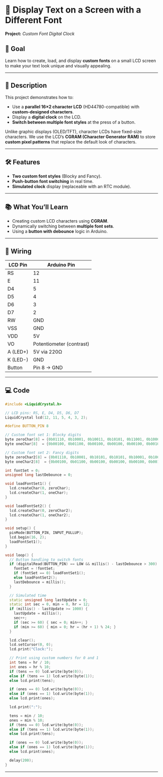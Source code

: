 # 🔧 Display Text on a Screen with a Different Font

**Project:** *Custom Font Digital Clock*

## 🎯 Goal

Learn how to create, load, and display **custom fonts** on a small LCD screen to make your text look unique and visually appealing.

---

## 📜 Description

This project demonstrates how to:

* Use a **parallel 16×2 character LCD** (HD44780-compatible) with **custom-designed characters**.
* Display a **digital clock** on the LCD.
* **Switch between multiple font styles** at the press of a button.

Unlike graphic displays (OLED/TFT), character LCDs have fixed-size characters.
We use the LCD’s **CGRAM (Character Generator RAM)** to store **custom pixel patterns** that replace the default look of characters.

---

## 🛠 Features

* **Two custom font styles** (Blocky and Fancy).
* **Push-button font switching** in real time.
* **Simulated clock** display (replaceable with an RTC module).

---

## 📚 What You’ll Learn

* Creating custom LCD characters using **CGRAM**.
* Dynamically switching between **multiple font sets**.
* Using a **button with debounce** logic in Arduino.

---

## 🔌 Wiring

| LCD Pin  | Arduino Pin              |
| -------- | ------------------------ |
| RS       | 12                       |
| E        | 11                       |
| D4       | 5                        |
| D5       | 4                        |
| D6       | 3                        |
| D7       | 2                        |
| RW       | GND                      |
| VSS      | GND                      |
| VDD      | 5V                       |
| VO       | Potentiometer (contrast) |
| A (LED+) | 5V via 220Ω              |
| K (LED-) | GND                      |
| Button   | Pin 8 → GND              |

---

## 💻 Code

```cpp
#include <LiquidCrystal.h>

// LCD pins: RS, E, D4, D5, D6, D7
LiquidCrystal lcd(12, 11, 5, 4, 3, 2);

#define BUTTON_PIN 8

// Custom font set 1: Blocky digits
byte zeroChar[8] = {0b01110, 0b10001, 0b10011, 0b10101, 0b11001, 0b10001, 0b01110};
byte oneChar[8]  = {0b00100, 0b01100, 0b00100, 0b00100, 0b00100, 0b00100, 0b01110};

// Custom font set 2: Fancy digits
byte zeroChar2[8] = {0b01110, 0b10001, 0b10101, 0b10101, 0b10001, 0b10001, 0b01110};
byte oneChar2[8]  = {0b00100, 0b01100, 0b00100, 0b00100, 0b00100, 0b00100, 0b00100};

int fontSet = 0;
unsigned long lastDebounce = 0;

void loadFontSet1() {
  lcd.createChar(0, zeroChar);
  lcd.createChar(1, oneChar);
}

void loadFontSet2() {
  lcd.createChar(0, zeroChar2);
  lcd.createChar(1, oneChar2);
}

void setup() {
  pinMode(BUTTON_PIN, INPUT_PULLUP);
  lcd.begin(16, 2);
  loadFontSet1();
}

void loop() {
  // Button handling to switch fonts
  if (digitalRead(BUTTON_PIN) == LOW && millis() - lastDebounce > 300) {
    fontSet = !fontSet;
    if (fontSet == 0) loadFontSet1();
    else loadFontSet2();
    lastDebounce = millis();
  }

  // Simulated time
  static unsigned long lastUpdate = 0;
  static int sec = 0, min = 0, hr = 12;
  if (millis() - lastUpdate >= 1000) {
    lastUpdate = millis();
    sec++;
    if (sec >= 60) { sec = 0; min++; }
    if (min >= 60) { min = 0; hr = (hr + 1) % 24; }
  }

  lcd.clear();
  lcd.setCursor(0, 0);
  lcd.print("Clock:");

  // Print using custom numbers for 0 and 1
  int tens = hr / 10;
  int ones = hr % 10;
  if (tens == 0) lcd.write(byte(0));
  else if (tens == 1) lcd.write(byte(1));
  else lcd.print(tens);

  if (ones == 0) lcd.write(byte(0));
  else if (ones == 1) lcd.write(byte(1));
  else lcd.print(ones);

  lcd.print(":");

  tens = min / 10;
  ones = min % 10;
  if (tens == 0) lcd.write(byte(0));
  else if (tens == 1) lcd.write(byte(1));
  else lcd.print(tens);

  if (ones == 0) lcd.write(byte(0));
  else if (ones == 1) lcd.write(byte(1));
  else lcd.print(ones);

  delay(200);
}
```

---